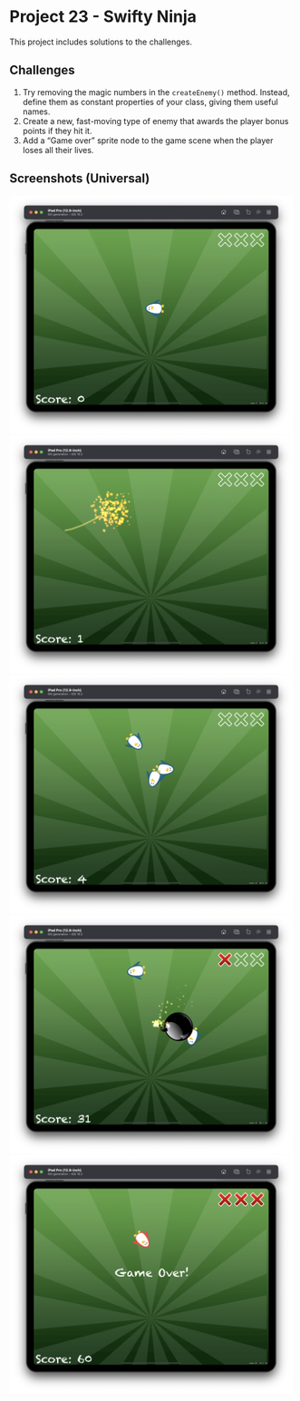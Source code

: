 # Project 23 - Swifty Ninja

This project includes solutions to the challenges.

## Challenges

1. Try removing the magic numbers in the `createEnemy()` method. Instead, define them as constant properties of your class, giving them useful names.
2. Create a new, fast-moving type of enemy that awards the player bonus points if they hit it.
3. Add a “Game over” sprite node to the game scene when the player loses all their lives.

## Screenshots (Universal)

<div>
  <img src="Screenshots/Screenshot_01.png" width="500">
  <img src="Screenshots/Screenshot_02.png" width="500">
  <img src="Screenshots/Screenshot_03.png" width="500">
  <img src="Screenshots/Screenshot_04.png" width="500">
  <img src="Screenshots/Screenshot_05.png" width="500">
</div>
